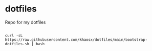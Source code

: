 # dotfiles
Repo for my dotfiles

##
<tab><tab>```curl -sL https://raw.githubusercontent.com/khaosx/dotfiles/main/bootstrap-dotfiles.sh | bash```
